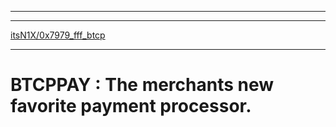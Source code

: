 ----
----

[itsN1X/0x7979_fff_btcp](https://n1x.site/0x7979_fff_btcp)

---

# BTCPPAY : The merchants new favorite payment processor.
